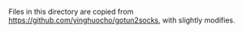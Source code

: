 Files in this directory are copied from https://github.com/yinghuocho/gotun2socks, with slightly modifies.
